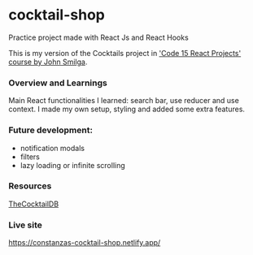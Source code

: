 # cocktail-shop
Practice project made with React Js and React Hooks

This is my version of the Cocktails project in ['Code 15 React Projects' course by John Smilga](https://youtu.be/a_7Z7C_JCyo).

### Overview and Learnings

Main React functionalities I learned: search bar, use reducer and use context. I made my own setup, styling and added some extra features.

### Future development:
- notification modals
- filters
- lazy loading or infinite scrolling

### Resources
[TheCocktailDB](https://www.thecocktaildb.com/)

### Live site
https://constanzas-cocktail-shop.netlify.app/
